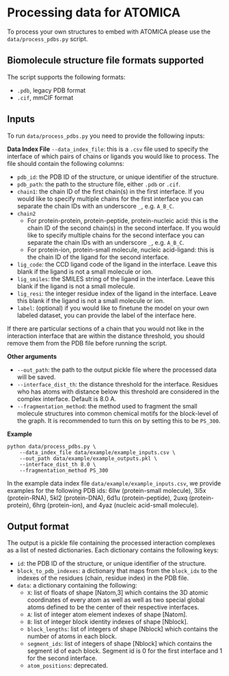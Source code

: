 # Processing data for ATOMICA
To process your own structures to embed with ATOMICA please use the `data/process_pdbs.py` script.

## Biomolecule structure file formats supported
The script supports the following formats:
* `.pdb`, legacy PDB format
* `.cif`, mmCIF format

## Inputs
To run `data/process_pdbs.py` you need to provide the following inputs:

**Data Index File**
`--data_index_file`: this is a `.csv` file used to specify the interface of which pairs of chains or ligands you would like to process.
The file should contain the following columns:
* `pdb_id`: the PDB ID of the structure, or unique identifier of the structure.
* `pdb_path`: the path to the structure file, either `.pdb` or `.cif`.
* `chain1`: the chain ID of the first chain(s) in the first interface. If you would like to specify multiple chains for the first interface you can separate the chain IDs with an underscore `_`, e.g. `A_B_C`.
* `chain2`
    * For protein-protein, protein-peptide, protein-nucleic acid: this is the chain ID of the second chain(s) in the second interface. If you would like to specify multiple chains for the second interface you can separate the chain IDs with an underscore `_`, e.g. `A_B_C`.
    * For protein-ion, protein-small molecule, nucleic acid-ligand: this is the chain ID of the ligand for the second interface.
* `lig_code`: the CCD ligand code of the ligand in the interface. Leave this blank if the ligand is not a small molecule or ion.
* `lig_smiles`: the SMILES string of the ligand in the interface. Leave this blank if the ligand is not a small molecule.
* `lig_resi`: the integer residue index of the ligand in the interface. Leave this blank if the ligand is not a small molecule or ion.
* `label`: (optional) if you would like to finetune the model on your own labeled dataset, you can provide the label of the interface here.

If there are particular sections of a chain that you would not like in the interaction interface that are within the distance threshold, you should remove them from the PDB file before running the script.

**Other arguments**
* `--out_path`: the path to the output pickle file where the processed data will be saved.
* `--interface_dist_th`: the distance threshold for the interface. Residues who has atoms with distance below this threshold are considered in the complex interface. Default is 8.0 A.
* `--fragmentation_method`: the method used to fragment the small molecule structures into common chemical motifs for the block-level of the graph. It is recommended to turn this on by setting this to be `PS_300`.

**Example**
```
python data/process_pdbs.py \
    --data_index_file data/example/example_inputs.csv \
    --out_path data/example/example_outputs.pkl \
    --interface_dist_th 8.0 \
    --fragmentation_method PS_300
```

In the example data index file `data/example/example_inputs.csv`, we provide examples for the following PDB ids: 6llw (protein-small molecule), 3i5x (protein-RNA), 5kl2 (protein-DNA), 6d1u (protein-peptide), 2uxq (protein-protein), 6hrg (protein-ion), and 4yaz (nucleic acid-small molecule).

## Output format
The output is a pickle file containing the processed interaction complexes as a list of nested dictionaries. Each dictionary contains the following keys:
* `id`: the PDB ID of the structure, or unique identifier of the structure.
* `block_to_pdb_indexes`: a dictionary that maps from the `block_idx` to the indexes of the residues (chain, residue index) in the PDB file.
* `data`: a dictionary containing the following:
    * `X`: list of floats of shape [Natom,3] which contains the 3D atomic coordinates of every atom as well as well as two special global atoms defined to be the center of their respective interfaces.
    * `A`: list of integer atom element indexes of shape [Natom].
    * `B`: list of integer block identity indexes of shape [Nblock].
    * `block_lengths`: list of integers of shape [Nblock] which contains the number of atoms in each block.
    * `segment_ids`: list of integers of shape [Nblock] which contains the segment id of each block. Segment id is 0 for the first interface and 1 for the second interface.
    * `atom_positions`: deprecated.